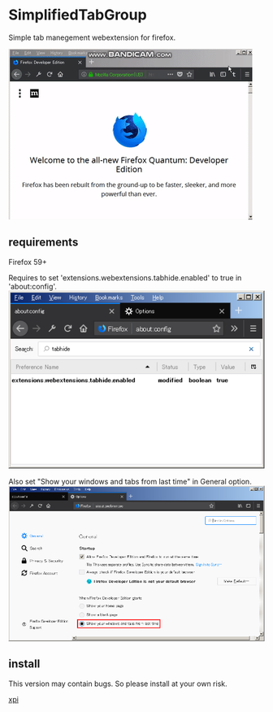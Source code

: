 # SimplifiedTabGroup
Simple tab manegement webextension for firefox.

![sample](screenshots/sample.gif)

## requirements
Firefox 59+

Requires to set 'extensions.webextensions.tabhide.enabled' to true in 'about:config'.
![screenshot_about_config](screenshots/Screenshot_about_config.png)

Also set "Show your windows and tabs from last time" in General option.
![screenshot_option](screenshots/Screenshot_option.png)

## install
This version may contain bugs. So please install at your own risk.

[xpi](https://github.com/bulkn/SimplifiedTabGroup/releases/download/0.1.10/simplifiedtabgroup-0.1.10-an.fx.xpi)
